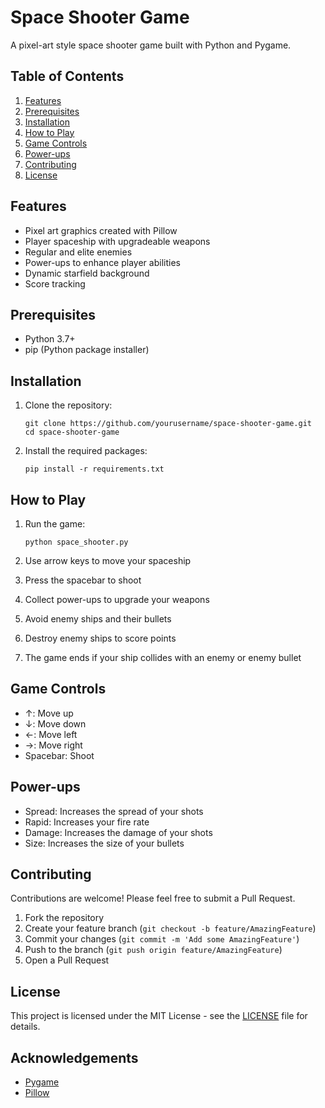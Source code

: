 # Space Shooter Game

A pixel-art style space shooter game built with Python and Pygame.

## Table of Contents
1. [Features](#features)
2. [Prerequisites](#prerequisites)
3. [Installation](#installation)
4. [How to Play](#how-to-play)
5. [Game Controls](#game-controls)
6. [Power-ups](#power-ups)
7. [Contributing](#contributing)
8. [License](#license)

## Features

- Pixel art graphics created with Pillow
- Player spaceship with upgradeable weapons
- Regular and elite enemies
- Power-ups to enhance player abilities
- Dynamic starfield background
- Score tracking

## Prerequisites

- Python 3.7+
- pip (Python package installer)

## Installation

1. Clone the repository:
   ```
   git clone https://github.com/yourusername/space-shooter-game.git
   cd space-shooter-game
   ```

2. Install the required packages:
   ```
   pip install -r requirements.txt
   ```

## How to Play

1. Run the game:
   ```
   python space_shooter.py
   ```

2. Use arrow keys to move your spaceship
3. Press the spacebar to shoot
4. Collect power-ups to upgrade your weapons
5. Avoid enemy ships and their bullets
6. Destroy enemy ships to score points
7. The game ends if your ship collides with an enemy or enemy bullet

## Game Controls

- ↑: Move up
- ↓: Move down
- ←: Move left
- →: Move right
- Spacebar: Shoot

## Power-ups

- Spread: Increases the spread of your shots
- Rapid: Increases your fire rate
- Damage: Increases the damage of your shots
- Size: Increases the size of your bullets

## Contributing

Contributions are welcome! Please feel free to submit a Pull Request.

1. Fork the repository
2. Create your feature branch (`git checkout -b feature/AmazingFeature`)
3. Commit your changes (`git commit -m 'Add some AmazingFeature'`)
4. Push to the branch (`git push origin feature/AmazingFeature`)
5. Open a Pull Request

## License

This project is licensed under the MIT License - see the [LICENSE](LICENSE) file for details.

## Acknowledgements

- [Pygame](https://www.pygame.org/)
- [Pillow](https://python-pillow.org/)
